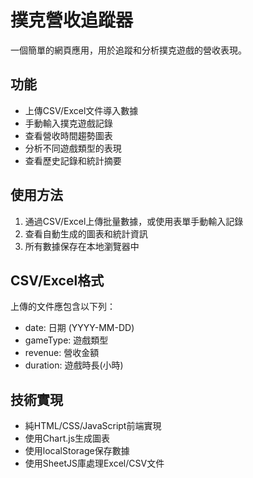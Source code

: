 # 撲克營收追蹤器

一個簡單的網頁應用，用於追蹤和分析撲克遊戲的營收表現。

## 功能

- 上傳CSV/Excel文件導入數據
- 手動輸入撲克遊戲記錄
- 查看營收時間趨勢圖表
- 分析不同遊戲類型的表現
- 查看歷史記錄和統計摘要

## 使用方法

1. 通過CSV/Excel上傳批量數據，或使用表單手動輸入記錄
2. 查看自動生成的圖表和統計資訊
3. 所有數據保存在本地瀏覽器中

## CSV/Excel格式

上傳的文件應包含以下列：
- date: 日期 (YYYY-MM-DD)
- gameType: 遊戲類型
- revenue: 營收金額
- duration: 遊戲時長(小時)

## 技術實現

- 純HTML/CSS/JavaScript前端實現
- 使用Chart.js生成圖表
- 使用localStorage保存數據
- 使用SheetJS庫處理Excel/CSV文件 